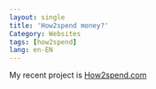 ```yaml
---
layout: single
title: 'How2spend money?'
Category: Websites
tags: [how2spend]
lang: en-EN
---
```

My recent project is [How2spend.com](https://how2spend.com)
